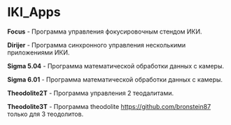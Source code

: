# IKI_Apps

**Focus** - Программа управления фокусировочным стендом ИКИ. 

**Dirijer** - Программа синхронного управления несколькими приложениями ИКИ. 

**Sigma 5.04** - Программа математической обработки данных с камеры. 

**Sigma 6.01** - Программа математической обработки данных с камеры. 

**Theodolite2T** - Программа управления 2 теодалитами. 

**Theodolite3T** - Программа theodolite https://github.com/bronstein87 только для 3 теодолитов. 

